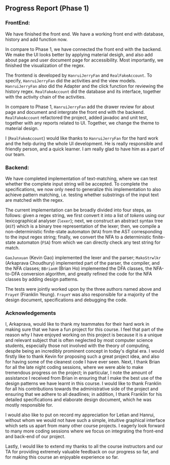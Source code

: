 ## Progress Report (Phase 1)
### FrontEnd: 

We have finished the front end. We have a working front end with database, history and add function now. 

In compare to Phase 1, we have connected the front end with the backend. We make the UI looks better by applying material desigh, and also add about page and user document page for accessibility. Most importantly, we finished the visualization of the regex.

The frontend is developed by `HanruiJerryFan` and `RealFakeAccount`.
To specify, `HanruiJerryFan` did the activities and the view models.
`HanruiJerryFan` also did the Adapter and the click function for reviewing the history regex.
`RealFakeAccount` did the database and its interface, together with the activity chain of the activities.

In compare to Phase 1, `HanruiJerryFan` add the drawer review for about page and document and intergrate the front end with the backend.
`RealFakeAccount` refactored the project, added javadoc and unit test, together with any reports related to UI. 
Together, we change the theme to material design.


I (`RealFakeAccount`) would like thanks to `HanruiJerryFan` for the hard work and the help during the whole UI development.
He is really responsible and friendly person, and a quick learner. I am really glad to have him as a part of our team.

### Backend:

We have completed implementation of text-matching, where we can test whether the complete input string will be accepted.
To complete the specifications, we now only need to generalize this implementation to also achieve pattern matching, i.e.
testing whether substrings of the input text are matched with the regex.

The current implementation can be broadly divided into four steps, as follows: given a regex string, we first convert it 
into a list of *tokens* using our lexicographical analyser (``lexer``); next, we construct an abstract syntax tree 
(``AST``) which is a binary tree representation of the lexer; then, we compile a non-deterministic finite-state automaton
(``NFA``) from the AST corresponding to the input regex string; finally, we convert the NFA to a deterministic 
finite-state automaton (``FSA``) from which we can directly check any test string for match.

`GaoJunxuan` (Kevin Gao) implemented the lexer and the parser; `MakoStrwlkr` (Arkaprava Choudhury) implemented part of 
the parser, the compiler, and the NFA classes; `BBrianH` (Brian Ho) implemented the DFA classes, the NFA-to-DFA 
conversion algorithm, and greatly refined the code for the NFA classes by adding design patterns.

The tests were jointly worked upon by the three authors named above and `FrayeY` (Franklin Yeung). `FrayeY` was also 
responsible for a majority of the design document, specifications and debugging the code.

### Acknowledgements

I, Arkaprava, would like to thank my teammates for their hard work in making sure that we have a fun project for this 
course. I feel that part of the reason why I have enjoyed working on this project is because it is a unique and relevant
subject that is often neglected by most computer science students, especially those not involved with the theory of computing,
despite being an incredibly prominent concept in today's digital era. I would firstly like to thank Kevin for proposing
such a great project idea, and also for having some of the cleanest code I have ever seen. Next, I thank Brian for all the late night coding sessions, where we were able to make tremendous progress on the project; in particular,
I note the amount of assistance I received from Brian in ensuring that I make the best use of the design patterns we have
learnt in this course. I would like to thank Franklin for all his contributions towards the administrative side of the project
and ensuring that we adhere to all deadlines; in addition, I thank Franklin for his detailed specifications and elaborate
design document, which he was mostly responsible for.

I would also like to put on record my appreciation for Letian and Hanrui, without whom we would not have such a simple,
intuitive graphical interface which sets us apart from many other course projects. I eagerly look forward to many more coding
sessions where we focus on integrating the front-end and back-end of our project.

Lastly, I would like to extend my thanks to all the course instructors and our TA for providing extremely valuable feedback
on our progress so far, and for making this course an enjoyable experience so far.